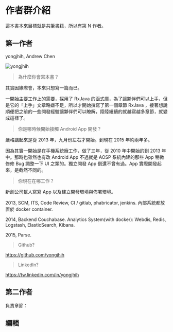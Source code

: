 # 作者群介紹

這本書本來目標就是共筆書籍，所以有第 N 作者。

## 第一作者

yongjhih, Andrew Chen

![yongjhih](https://avatars3.githubusercontent.com/u/213736?v=3&s=160)

> 為什麼你會寫本書？

其實因緣際會，本來只想寫一篇而已。

一開始主要工作上的需要，採用了 RxJava 的函式庫，為了讓夥伴們可以上手，但是它的「上手」文章略嫌不足，所以才開始撰寫了第一個章節 RxJava ，接著想說順便把之前的一些開發經驗讓夥伴們可以瞭解，陸陸續續的就越寫越多章節，就變成這樣了。

> 你是哪時候開始接觸 Android App 開發？

嚴格講起來是從 2013 年，九月份左右才開始。到現在 2015 年約兩年多。

因為其實一開始是在手機系統廠工作，做了三年，從 2010 年中開始的到 2013 年中。那時也雖然也有改 Android App 不過就是 AOSP 系統內建的那些 App 稍微修修 Bug 調整一下 UI 之類的。獨立開發 App 倒還不曾有過。App 實際開發起來，是截然不同的。

> 你現在在哪工作？

新創公司幫人寫寫 App 以及建立開發環境與佈署環境。

2013, SCM, ITS, Code Review, CI / gitlab, phabricator, jenkins. 內部系統都放置於 docker container.

2014, Backend Couchabase. Analytics System(with docker): Webdis, Redis, Logstash, ElasticSearch, Kibana.

2015, Parse.

> Github?

https://github.com/yongjhih

> LinkedIn?

https://tw.linkedin.com/in/yongjhih

## 第二作者

負責章節：



## 編輯
